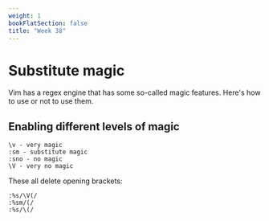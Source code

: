 ```yaml
---
weight: 1
bookFlatSection: false
title: "Week 38"
---
```


# Substitute magic
Vim has a regex engine that has some so-called magic features.
Here's how to use or not to use them.

## Enabling different levels of magic
```vim
\v - very magic
:sm - substitute magic
:sno - no magic
\V - very no magic
```
These all delete opening brackets:
```vim
:%s/\V(/
:%sm/(/
:%s/\(/
```

